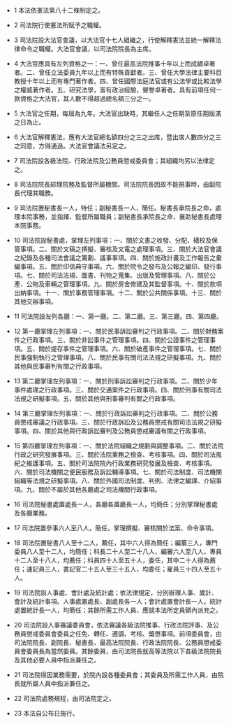 * 1 本法依憲法第八十二條制定之。

* 2 司法院行使憲法所賦予之職權。

* 3 司法院設大法官會議，以大法官十七人組織之，行使解釋憲法並統一解釋法律命令之職權。大法官會議，以司法院院長為主席。

* 4 大法官應具有左列資格之一：一、曾任最高法院推事十年以上而成績卓著者。二、曾任立法委員九年以上而有特殊貢獻者。三、曾任大學法律主要科目教授十年以上而有專門著作者。四、曾任國際法庭法官或有公法學或比較法學之權威著作者。五、研究法學，富有政治經驗，聲譽卓著者。具有前項任何一款資格之大法官，其人數不得超過總名額三分之一。

* 5 大法官之任期，每屆為九年。大法官出缺時，其繼任人之任期至原任期屆滿之日為止。

* 6 大法官解釋憲法，應有大法官總名額四分之三之出席，暨出席人數四分之三之同意，方得通過。大法官會議法另定之。

* 7 司法院設各級法院、行政法院及公務員懲戒委員會；其組織均另以法律定之。

* 8 司法院院長綜理院務及監督所屬機關。司法院院長因故不能視事時，由副院長代理其職務。

* 9 司法院置秘書長一人，特任；副秘書長一人，簡任。秘書長承院長之命，處理本院事務，並指揮、監督所屬職員；副秘書長承院長之命，襄助秘書長處理本院事務。

* 10 司法院設秘書處，掌理左列事項：一、關於文書之收發、分配、繕校及保管事項。二、關於文稿之撰擬、審核及文電之處理事項。三、關於大法官會議之紀錄及各種司法會議之籌劃、議事事項。四、關於施政計畫及工作報告之彙編事項。五、關於印信典守事項。六、關於院令之發布及公報之編印、發行事項。七、關於司法法規、圖書、刊物之蒐集、出版及管理事項。八、關於公產、公物及車輛之管理事項。九、關於房舍修建及其監督事項。十、關於款項出納事項。十一、關於事務管理事項。十二、關於公共關係事項。十三、關於其他交辦事項。

* 11 司法院設左列各廳：一、第一廳。二、第二廳。三、第三廳。四、第四廳。

* 12 第一廳掌理左列事項：一、關於民事訴訟審判之行政事項。二、關於財務案件之行政事項。三、關於非訟事件之管理事項。四、關於公證事件之管理事項。五、關於提存事件之管理事項。六、關於破產事件之管理事項。七、關於民事強制執行之管理事項。八、關於民事有關司法法規之研擬事項。九、關於其他與民事審判有關之行政事項。

* 13 第二廳掌理左列事項：一、關於刑事訴訟審判之行政事項。二、關於少年事件處理之行政事項。三、關於交通案件之行政事項。四、關於刑事有關司法法規之研擬事項。五、關於其他與刑事審判有關之行政事項。

* 14 第三廳掌理左列事項：一、關於行政訴訟審判之行政事項。二、關於公務員懲戒審議之行政事項。三、關於行政訴訟及公務員懲戒有關司法法規之研擬事項。四、關於其他與行政訴訟審判及公務員懲戒審議有關之行政事項。

* 15 第四廳掌理左列事項：一、關於法院組織之規劃與調整事項。二、關於法院行政之研究發展事項。三、關於法院業務之檢查、考核事項。四、關於司法風紀之維護事項。五、關於司法院院內行政業務研究發展及檢查、考核事項。六、關於司法機關之便民服務及訴訟輔導事項。七、關於司法制度、司法機關組織等法規之研擬事項。八、關於外國司法制度、判例、法律之編譯、介紹事項。九、關於不屬於其他各廳處之司法機關行政事項。

* 16 司法院秘書處置處長一人，各廳各置廳長一人，均簡任；分別掌理秘書處及各廳業務。

* 17 司法院置參事六人至八人，簡任，掌理撰擬、審核關於法案、命令事項。

* 18 司法院置秘書八人至十二人，薦任，其中六人得為簡任；編纂三人，專門委員八人至十二人，均簡任；科長二十人至二十八人，編審六人至八人，專員十二人至十八人，均薦任；科員四十人至五十人，委任，其中二十人得為薦任；速記員三人，書記官二十五人至三十五人，均委任；雇員三十四人至五十人。

* 19 司法院設人事處、會計處及統計處；依法律規定，分別辦理人事、歲計、會計及統計事項。人事處置處長、副處長各一人；會計處置會計長一人，統計處置統計長一人，均簡任；其餘所需工作人員，應就本法所定員額內派充之。

* 20 司法院設人事審議委員會，依法審議各級法院推事、行政法院評事、及公務員懲戒委員會委員之任免、轉任、遷調、考核、獎懲事項。前項委員會，由司法院院長、副院長、秘書長、最高法院院長、行政法院院長、公務員懲戒委員會委員長為當然委員。其餘委員，由司法院長就高等法院以下各級法院院長及其他必要人員中指派兼任之。

* 21 司法院得因業務需要，於院內設各種委員會；其委員及所需工作人員，由院長就所屬人員中指派兼任之。

* 22 司法院處務規程，由司法院定之。

* 23 本法自公布日施行。

